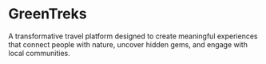 # GreenTreks
A transformative travel platform designed to create meaningful experiences that connect people with nature, uncover hidden gems, and engage with local communities.
